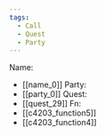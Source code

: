 ```yaml
---
tags:
  - Call
  - Quest
  - Party
---
```

Name:
- [[name_0]]
Party:
- [[party_0]]
Quest:
- [[quest_29]]
Fn:
- [[c4203_function5]]
- [[c4203_function4]]
